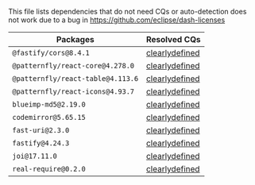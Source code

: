 This file lists dependencies that do not need CQs or auto-detection does not work due to a bug in https://github.com/eclipse/dash-licenses

| Packages | Resolved CQs |
| --- | --- |
| `@fastify/cors@8.4.1` | [clearlydefined](https://clearlydefined.io/definitions/npm/npmjs/@fastify/cors/8.4.1) |
| `@patternfly/react-core@4.278.0` | [clearlydefined](https://clearlydefined.io/definitions/npm/npmjs/@patternfly/react-core/4.278.0) |
| `@patternfly/react-table@4.113.6` | [clearlydefined](https://clearlydefined.io/definitions/npm/npmjs/@patternfly/react-table/4.113.6) |
| `@patternfly/react-icons@4.93.7` | [clearlydefined](https://clearlydefined.io/definitions/npm/npmjs/@patternfly/react-icons/4.93.7) |
| `blueimp-md5@2.19.0` | [clearlydefined](https://clearlydefined.io/definitions/npm/npmjs/-/blueimp-md5/2.19.0) |
| `codemirror@5.65.15` | [clearlydefined](https://clearlydefined.io/definitions/npm/npmjs/-/codemirror/5.65.15) |
| `fast-uri@2.3.0` | [clearlydefined](https://clearlydefined.io/definitions/npm/npmjs/-/fast-uri/2.3.0) |
| `fastify@4.24.3` | [clearlydefined](https://clearlydefined.io/definitions/npm/npmjs/-/fastify/4.24.3) |
| `joi@17.11.0` | [clearlydefined](https://clearlydefined.io/definitions/npm/npmjs/-/joi/17.11.0) |
| `real-require@0.2.0` | [clearlydefined](https://clearlydefined.io/definitions/npm/npmjs/-/real-require/0.2.0) |
